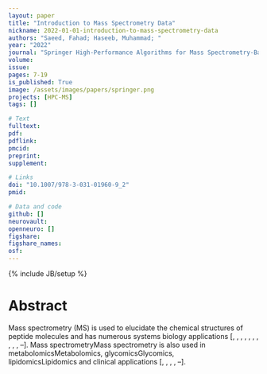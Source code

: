 ```yaml
---
layout: paper
title: "Introduction to Mass Spectrometry Data"
nickname: 2022-01-01-introduction-to-mass-spectrometry-data
authors: "Saeed, Fahad; Haseeb, Muhammad; "
year: "2022"
journal: "Springer High-Performance Algorithms for Mass Spectrometry-Based Omics"
volume: 
issue:
pages: 7-19
is_published: True
image: /assets/images/papers/springer.png
projects: [HPC-MS]
tags: []

# Text
fulltext:
pdf:
pdflink:
pmcid:
preprint: 
supplement:

# Links
doi: "10.1007/978-3-031-01960-9_2"
pmid:

# Data and code
github: []
neurovault:
openneuro: []
figshare:
figshare_names:
osf:
---
```

{% include JB/setup %}

# Abstract

Mass spectrometry (MS) is used to elucidate the chemical structures of peptide molecules and has numerous systems biology applications [, , , , , , , , , , –]. Mass spectrometryMass spectrometry is also used in metabolomicsMetabolomics, glycomicsGlycomics, lipidomicsLipidomics and clinical applications [, , , , –].
